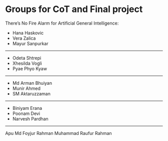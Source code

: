 # Groups for CoT and Final project

There’s No Fire Alarm for Artificial General Intelligence:
- Hana Haskovic
- Vera Zalica
- Mayur Sanpurkar

---

- Odeta Shtrepi
- Xhesilda Vogli
- Pyae Phyo Kyaw

---

- Md Arman Bhuiyan
- Munir Ahmed
- SM Aktaruzzaman

---

- Biniyam Erana
- Poonam Devi
- Narvesh Pardhan

---
Apu Md Foyjur Rahman
Muhammad Raufur Rahman
